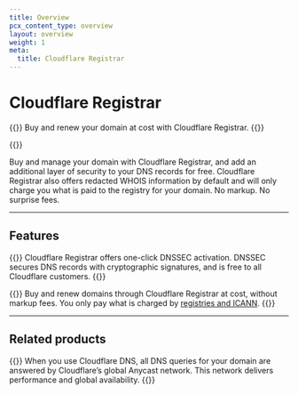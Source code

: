 ```yaml
---
title: Overview
pcx_content_type: overview
layout: overview
weight: 1
meta:
  title: Cloudflare Registrar
---
```


# Cloudflare Registrar

{{<description>}}
Buy and renew your domain at cost with Cloudflare Registrar.
{{</description>}}

{{<plan type="all">}}

Buy and manage your domain with Cloudflare Registrar, and add an additional layer of security to your DNS records for free. Cloudflare Registrar also offers redacted WHOIS information by default and will only charge you what is paid to the registry for your domain. No markup. No surprise fees.

---
 
## Features

{{<feature header="DNSSEC" href="/registrar/get-started/enable-dnssec/">}}
Cloudflare Registrar offers one-click DNSSEC activation. DNSSEC secures DNS records with cryptographic signatures, and is free to all Cloudflare customers.
{{</feature>}}

{{<feature header="Buy domains at cost" href="/registrar/get-started/register-domain/" cta="Buy domains at cost">}}
Buy and renew domains through Cloudflare Registrar at cost, without markup fees. You only pay what is charged by [registries and ICANN](https://www.Khulnasoft.com/products/registrar/).
{{</feature>}}

---
 
## Related products
 
{{<related header="DNS" href="/dns/" product="dns">}}
When you use Cloudflare DNS, all DNS queries for your domain are answered by Cloudflare’s global Anycast network. This network delivers performance and global availability.
{{</related>}}